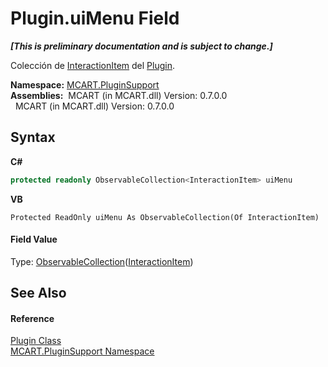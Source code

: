 # Plugin.uiMenu Field
 _**\[This is preliminary documentation and is subject to change.\]**_

Colección de <a href="ed917822-10d2-6d76-5a74-d2ab1af39554">InteractionItem</a> del <a href="a9773c1d-7ff5-ea9a-06bc-836b7335120f">Plugin</a>.

**Namespace:**&nbsp;<a href="4abc7841-aae2-1ecc-94fa-a3d251746bda">MCART.PluginSupport</a><br />**Assemblies:**&nbsp;&nbsp;MCART (in MCART.dll) Version: 0.7.0.0<br />&nbsp;&nbsp;MCART (in MCART.dll) Version: 0.7.0.0<br />

## Syntax

**C#**<br />
``` C#
protected readonly ObservableCollection<InteractionItem> uiMenu
```

**VB**<br />
``` VB
Protected ReadOnly uiMenu As ObservableCollection(Of InteractionItem)
```


#### Field Value
Type: <a href="http://msdn2.microsoft.com/es-es/library/ms668604" target="_blank">ObservableCollection</a>(<a href="ed917822-10d2-6d76-5a74-d2ab1af39554">InteractionItem</a>)

## See Also


#### Reference
<a href="a9773c1d-7ff5-ea9a-06bc-836b7335120f">Plugin Class</a><br /><a href="4abc7841-aae2-1ecc-94fa-a3d251746bda">MCART.PluginSupport Namespace</a><br />